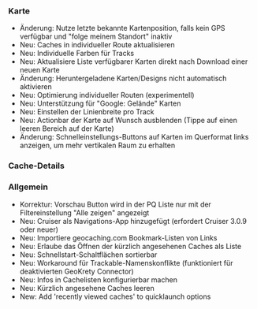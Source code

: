 ### Karte
- Änderung: Nutze letzte bekannte Kartenposition, falls kein GPS verfügbar und "folge meinem Standort" inaktiv
- Neu: Caches in individueller Route aktualisieren
- Neu: Individuelle Farben für Tracks
- Neu: Aktualisiere Liste verfügbarer Karten direkt nach Download einer neuen Karte
- Änderung: Heruntergeladene Karten/Designs nicht automatisch aktivieren
- Neu: Optimierung individueller Routen (experimentell)
- Neu: Unterstützung für "Google: Gelände" Karten
- Neu: Einstellen der Linienbreite pro Track
- Neu: Actionbar der Karte auf Wunsch ausblenden (Tippe auf einen leeren Bereich auf der Karte)
- Änderung: Schnelleinstellungs-Buttons auf Karten im Querformat links anzeigen, um mehr vertikalen Raum zu erhalten

### Cache-Details

### Allgemein
- Korrektur: Vorschau Button wird in der PQ Liste nur mit der Filtereinstellung "Alle zeigen" angezeigt
- Neu: Cruiser als Navigations-App hinzugefügt (erfordert Cruiser 3.0.9 oder neuer)
- Neu: Importiere geocaching.com Bookmark-Listen von Links
- Neu: Erlaube das Öffnen der kürzlich angesehenen Caches als Liste
- Neu: Schnellstart-Schaltflächen sortierbar
- Neu: Workaround für Trackable-Namenskonflikte (funktioniert für deaktivierten GeoKrety Connector)
- Neu: Infos in Cachelisten konfigurierbar machen
- Neu: Kürzlich angesehene Caches leeren
- New: Add 'recently viewed caches' to quicklaunch options
